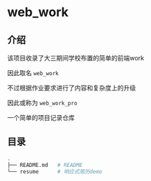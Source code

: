 # web_work

## 介绍

该项目收录了大三期间学校布置的简单的前端work

因此取名 `web_work`

不过根据作业要求进行了内容和复杂度上的升级

因此或称为 `web_work_pro`

一个简单的项目记录仓库

## 目录

```bash
.
├── README.md   # README
└── resume      # 响应式简历demo
```
